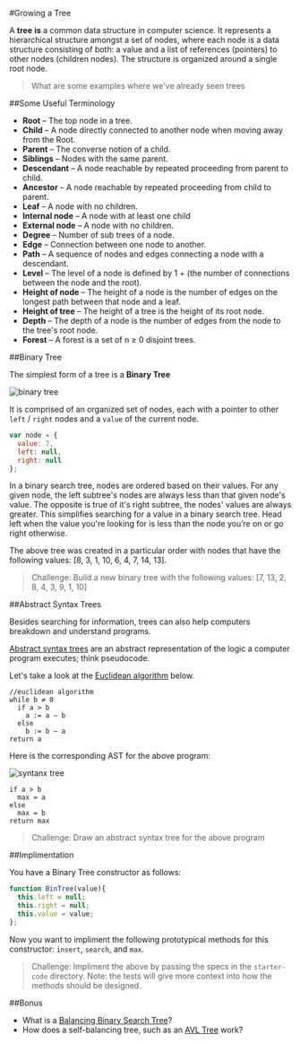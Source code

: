 #Growing a Tree

A **tree** **is** a common data structure in computer science. It represents a hierarchical structure amongst a set of nodes, where each node is a data structure consisting of both: a value and a list of references (pointers) to other nodes (children nodes). The structure is organized around a single root node.

>What are some examples where we've already seen trees

<!-- html page, file structure, objects -->

##Some Useful Terminology

* **Root** – The top node in a tree.
* **Child** – A node directly connected to another node when moving away from the Root.
* **Parent** – The converse notion of a child.
* **Siblings** – Nodes with the same parent.
* **Descendant** – A node reachable by repeated proceeding from parent to child.
* **Ancestor** – A node reachable by repeated proceeding from child to parent.
* **Leaf** – A node with no children.
* **Internal node** – A node with at least one child
* **External node** – A node with no children.
* **Degree** – Number of sub trees of a node.
* **Edge** – Connection between one node to another.
* **Path** – A sequence of nodes and edges connecting a node with a descendant.
* **Level** – The level of a node is defined by 1 + (the number of connections between the node and the root).
* **Height of node** – The height of a node is the number of edges on the longest path between that node and a leaf.
* **Height of tree** – The height of a tree is the height of its root node.
* **Depth** – The depth of a node is the number of edges from the node to the tree's root node.
* **Forest** – A forest is a set of n ≥ 0 disjoint trees.

##Binary Tree

The simplest form of a tree is a **Binary Tree**

![binary tree](https://upload.wikimedia.org/wikipedia/commons/d/da/Binary_search_tree.svg)

It is comprised of an organized set of nodes, each with a pointer to other `left` / `right` nodes and a `value` of the current node.

```js
var node = {
  value: 7,
  left: null,
  right: null
};
```

In a binary search tree, nodes are ordered based on their values. For any given node, the left subtree's nodes are always less than that given node's value. The opposite is true of it's right subtree, the nodes' values are always greater. This simplifies searching for a value in a binary search tree. Head left when the value you're looking for is less than the node you’re on or go right otherwise.

The above tree was created in a particular order with nodes that have the following values: [8, 3, 1, 10, 6, 4, 7, 14, 13].

>Challenge: Build a new binary tree with the following values: [7, 13, 2, 8, 4, 3, 9, 1, 10]

##Abstract Syntax Trees

Besides searching for information, trees can also help computers breakdown and understand programs.

[Abstract syntax trees](https://en.wikipedia.org/wiki/Abstract_syntax_tree) are an abstract representation of the logic a computer program executes; think pseudocode.

Let's take a look at the [Euclidean algorithm](https://en.wikipedia.org/wiki/Euclidean_algorithm) below.

```
//euclidean algorithm
while b ≠ 0
  if a > b
    a := a − b
  else
    b := b − a
return a
```

Here is the corresponding AST for the above program:

![syntanx tree](https://upload.wikimedia.org/wikipedia/commons/c/c7/Abstract_syntax_tree_for_Euclidean_algorithm.svg)

```
if a > b
  max = a
else
  max = b
return max
```
>Challenge: Draw an abstract syntax tree for the above program

##Implimentation

You have a Binary Tree constructor as follows:

```js
function BinTree(value){
  this.left = null;
  this.right = null;
  this.value = value;
};
```

Now you want to impliment the following prototypical methods for this constructor: `insert`, `search`, and `max`. 

>Challenge: Impliment the above by passing the specs in the `starter-code` directory. Note: the tests will give more context into how the methods should be designed.

##Bonus
* What is a [Balancing Binary Search Tree](https://en.wikipedia.org/wiki/Self-balancing_binary_search_tree)?
* How does a self-balancing tree, such as an [AVL Tree](https://www.youtube.com/watch?v=rwzuze_tTwQ) work?
